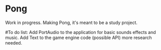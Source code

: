 # Pong
Work in progress. Making Pong, it's meant to be a study project.

#To do list:
Add PortAudio to the application for basic sounds effects and music.
Add Text to the game engine code (possible API) more research needed.


